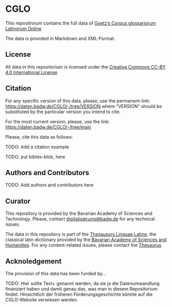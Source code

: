 # CGLO

This repositroium contains the full data of 
[Goetz’s Corpus glossariorum Latinorum Online](https://thesaurus.badw.de/goetzs-corpus-glossariorum-latinorum-online-cglo.html)

The data is provided in Markdown and XML-Format.

## License

All data in this repositorium is licensed under the [Creative Commons CC-BY 4.0 International License](https://creativecommons.org/licenses/by/4.0/deed.en)

## Citation

For any specific version of this data, please, use the permanent-link: https://daten.badw.de/CGLO/-/tree/VERSION 
where "VERSION" should be substituted by the particular version you intend to cite.

For the most current version, please, use the link: https://daten.badw.de/CGLO/-/tree/main

Please, cite this data as follows:

TODO: Add a citation example

TODO: put bibtex-blob, here 

## Authors and Contributors

TODO: Add authors and contributors here


## Curator

This repository is provided by the Bavarian Academy of Sciences and Technology. Please, contact digitalisierung@badw.de for any technical issues.

The data in this repository is part of the [Thesausurs Linguae Latine](https://thesaurus.badw.de/), the classical latin dictionary provided by the [Bavarian Academy of Sciences and Humanities](https://badw.de). For any content-related issues, please contact the [Thesaurus](https://thesaurus.badw.de/kontakt.html)
 

## Acknoledgement

The provision of this data has been funded by... 

TODO: Hier sollte Text+ genannt werden, da sie ja die Datenumwandlung finanziert haben und damit
genau das, was man in diesem Repositorium findet. Hinsichtlich der früheren Förderungsgeschichte könnte auf die CGLO-Website verwiesen werden.
